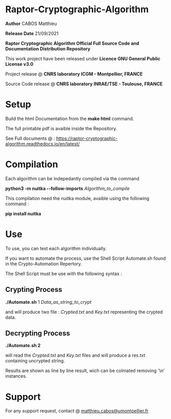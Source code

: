# Raptor-Cryptographic-Algorithm

**Author**  CABOS Matthieu

**Release Date** 21/09/2021

**Raptor Cryptographic Algorithm Official Full Source Code and Documentation Distribution Repository**

This work project have been released under **Licence GNU General Public License v3.0** 

Project release @ **CNRS laboratory ICGM - Montpellier, FRANCE**         

Source Code release @ **CNRS laboratory INRAE/TSE - Toulouse, FRANCE**   

# Setup

Build the html Documentation from the **make html** command.

The full printable pdf is avaible inside the Repository.

See Full documents @ : https://raptor-cryptographic-algorithm.readthedocs.io/en/latest/


# Compilation
  
 Each algorithm can be indepedantly compiled via the command
  
 **python3 -m nuitka --follow-imports** *Algorithm_to_compile*
 
 This compilation need the nuitka module, avaible using the following command :
 
 **pip install nuitka**
 
 
# Use

To use, you can test each algorithm individually. 

If you want to automate the process, use the Shell Script Automate.sh found in the Crypto-Automation Repertory.

The Shell Script must be use with the following syntax :


Crypting Process
----------------

**./Automate.sh** 1 *Data_as_string_to_crypt*
  
and will produce two file : *Crypted.txt* and *Key.txt* representing the crypted data.
  
Decrypting Process
------------------
  
**./Automate.sh 2**
  
 will read the *Crypted.txt* and *Key.txt* files and will produce a res.txt containing uncrypted string.
 
 Results are shown as line by line result, wich can be colmated removing '\n' instances.
  
 
# Support

For any support request, contact @ matthieu.cabos@umontpellier.fr
